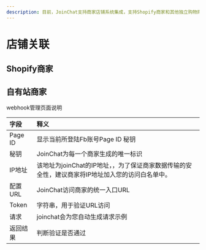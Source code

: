 ```yaml
---
description: 目前，JoinChat支持商家店铺系统集成，支持Shopify商家和其他独立购物网站两种类型。
---
```


# 店铺关联

## Shopify商家



## 自有站商家

webhook管理页面说明

| 字段 | 释义 |
| :--- | :--- |
| Page ID | 显示当前所登陆Fb账号Page ID 秘钥 |
| 秘钥 | JoinChat为每一个商家生成的唯一标识 |
| IP地址 | 该地址为joinChat的IP地址，，为了保证商家数据传输的安全性，建议商家将IP地址加入您的访问白名单中。  |
| 配置URL | JoinChat访问商家的统一入口URL |
| Token | 字符串，用于验证URL访问 |
| 请求 | joinchat会为您自动生成请求示例 |
| 返回结果 | 判断验证是否通过 |



